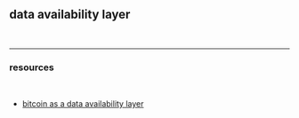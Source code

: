 ## data availability layer

<br>

---

### resources

<br>

* [bitcoin as a data availability layer](https://github.com/rollkit/bitcoin-da)
